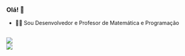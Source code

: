 ### Olá! 🖖

- 👨‍💻 Sou Desenvolvedor e Profesor de Matemática e Programação

##

<div>
  <a href="https://www.linkedin.com/in/jeiverson-christian" target="_blank"><img src="https://img.shields.io/badge/-LinkedIn-%230077B5?style=for-the-badge&logo=linkedin&logoColor=white" target="_blank"></a> 
</div>
<div>
  <a href="https://www.instagram.com/jeiverson_christian/" target="_blank"><img src="https://img.shields.io/badge/-Instagram-%230077B5?style=for-the-badge&logo=instagram&logoColor=white" target="_blank"></a> 
</div>

<!--
**JeiversonChristian/JeiversonChristian** is a ✨ _special_ ✨ repository because its `README.md` (this file) appears on your GitHub profile.

Here are some ideas to get you started:

- 🔭 I’m currently working on ...
- 🌱 I’m currently learning ...
- 👯 I’m looking to collaborate on ...
- 🤔 I’m looking for help with ...
- 💬 Ask me about ...
- 📫 How to reach me: ...
- 😄 Pronouns: ...
- ⚡ Fun fact: ...
-->

